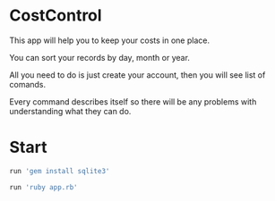 # CostControl

This app will help you to keep your costs in one place. 

You can sort your records by day, month or year. 

All you need to do is just create your account, then you will see list of comands. 

Every command describes itself so there will be any problems with understanding what they can do.

# Start

```bash
run 'gem install sqlite3'
```

```bash
run 'ruby app.rb'
```
